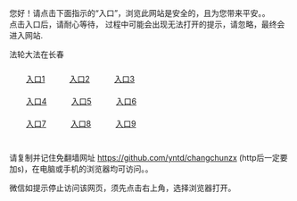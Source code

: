 您好！请点击下面指示的“入口”，浏览此网站是安全的，且为您带来平安。。 <br/>
点击入口后，请耐心等待， 过程中可能会出现无法打开的提示，请忽略，最终会进入网站. </br>

法轮大法在长春<br/>
<div style="padding:10px"><a style="margin:20px" target="_blank" href="https://d1kakd8egzpg6p.cloudfront.net/2Qpsp?jcsxqkxr" id="ccLink1" rel="nofollow">入口1</a> <a target="_blank" style="margin:20px" href="https://d3b09toqvbyc75.cloudfront.net/2Qpsp?tiedwh" id="ccLink2" rel="nofollow">入口2</a> <a style="margin:20px" target="_blank" href="https://d25x07c2h0chzu.cloudfront.net/2Qpsp?ebmnzakw" id="ccLink3" rel="nofollow">入口3</a></div>

<div style="padding:10px" ><a style="margin:20px" target="_blank" href="https://d1kakd8egzpg6p.cloudfront.net/2Qpsp?jcsxqkxr" id="ccLink4" rel="nofollow">入口4</a> <a style="margin:20px" href="https://d3b09toqvbyc75.cloudfront.net/2Qpsp?tiedwh" target="_blank" id="ccLink5" rel="nofollow">入口5</a> <a style="margin:20px" href="https://d25x07c2h0chzu.cloudfront.net/2Qpsp?ebmnzakw" target="_blank" id="ccLink6" rel="nofollow">入口6</a></div>

<div style="padding:10px"><a style="margin:20px" target="_blank" href="https://d1kakd8egzpg6p.cloudfront.net/2Qpsp?jcsxqkxr" id="ccLink7" rel="nofollow">入口7</a> <a style="margin:20px" href="https://d3b09toqvbyc75.cloudfront.net/2Qpsp?tiedwh" target="_blank" id="ccLink8" rel="nofollow">入口8</a> <a style="margin:20px" target="_blank" href="https://d25x07c2h0chzu.cloudfront.net/2Qpsp?ebmnzakw" id="ccLink9" rel="nofollow">入口9</a></div>

<br/>



请复制并记住免翻墙网址 https://github.com/yntd/changchunzx (http后一定要加s)，在电脑或手机的浏览器均可访问。。<br/>

微信如提示停止访问该网页，须先点击右上角，选择浏览器打开。
